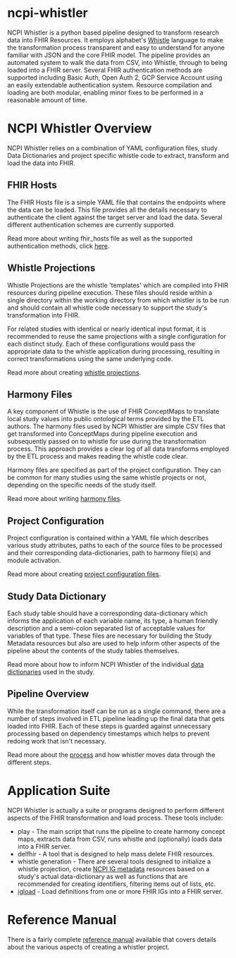 # ncpi-whistler
NCPI Whistler is a python based pipeline designed to transform research data into FHIR Resources. It employs alphabet's [Whistle](/whistle) language to make the transformation process transparent and easy to understand for anyone familiar with JSON and the core FHIR model. The pipeline provides an automated system to walk the data from CSV, into Whistle, through to being loaded into a FHIR server. Several FHIR authentication methods are supported including Basic Auth, Open Auth 2, GCP Service Account using an easily extendable authentication system. Resource compilation and loading are both modular, enabling minor fixes to be performed in a reasonable amount of time. 

# NCPI Whistler Overview
NCPI Whistler relies on a combination of YAML configuration files, study Data Dictionaries and project specific whistle code to extract, transform and load the data into FHIR. 

## FHIR Hosts
The FHIR Hosts file is a simple YAML file that contains the endpoints where the data can be loaded. This file provides all the details necessary to authenticate the client against the target server and load the data. Several different authentication schemes are currently supported. 

Read more about writing fhir_hosts file as well as the supported authentication methods, click [here](/ref/fhir_hosts).

## Whistle Projections
Whistle Projections are the whistle 'templates' which are compiled into FHIR resources during pipeline execution. These files should reside within a single directory within the working directory from which whistler is to be run and should contain all whistle code necessary to support the study's transformation into FHIR. 

For related studies with identical or nearly identical input format, it is recommended to reuse the same projections with a single configuration for each distinct study. Each of these configurations would pass the appropriate data to the whistle application during processing, resulting in correct transformations using the same underlying code. 

Read more about creating [whistle projections](/ref/whistle_projections). 

## Harmony Files
A key component of Whistle is the use of FHIR ConceptMaps to translate local study values into public ontological terms provided by the ETL authors. The harmony files used by NCPI Whistler are simple CSV files that get transformed into ConceptMaps during pipeline execution and subsequently passed on to whistle for use during the transformation process. This approach provides a clear log of all data transforms employed by the ETL process and makes reading the whistle code clear. 

Harmony files are specified as part of the project configuration. They can be common for many studies using the same whistle projects or not, depending on the specific needs of the study itself. 

Read more about writing [harmony files](/ref/harmony_files).

## Project Configuration
Project configuration is contained within a YAML file which describes various study attributes, paths to each of the source files to be processed and their corresponding data-dictionaries, path to harmony file(s) and module activation.

Read more about creating [project configuration files](/ref/project_config).

## Study Data Dictionary
Each study table should have a corresponding data-dictionary which informs the application of each variable name, its type, a human friendly description and a semi-colon separated list of acceptable values for variables of that type. These files are necessary for building the Study Metadata resources but also are used to help inform other aspects of the pipeline about the contents of the study tables themselves. 

Read more about how to inform NCPI Whistler of the individual [data dictionaries](/ref/data_dictionary) used in the study. 

## Pipeline Overview
While the transformation itself can be run as a single command, there are a number of steps involved in ETL pipeline leading up the final data that gets loaded into FHIR. Each of these steps is guarded against unnecessary processing based on dependency timestamps which helps to prevent redoing work that isn't necessary. 

Read more about the [process](/ref/pipeline_overview) and how whistler moves data through the different steps. 

# Application Suite
NCPI Whistler is actually a suite or programs designed to perform different aspects of the FHIR transformation and load process. These tools include:
  * play - The main script that runs the pipeline to create harmony concept maps, extracts data from CSV, runs whistle and (optionally) loads data into a FHIR server. 
  * delfhir - A tool that is designed to help mass delete FHIR resources.
  * whistle generation - There are several tools designed to initialize a whistle projection, create [NCPI IG metadata](https://nih-ncpi.github.io/ncpi-fhir-ig/study_metadata.html) resources based on a study's actual data-dictionary as well as functions that are recommended for creating identifiers, filtering items out of lists, etc. 
  * [igload](/ref/igload) - Load definitions from one or more FHIR IGs into a FHIR server. 

# Reference Manual
There is a fairly complete [reference manual](/ref/) available that covers details about the various aspects of creating a whistler project. 


